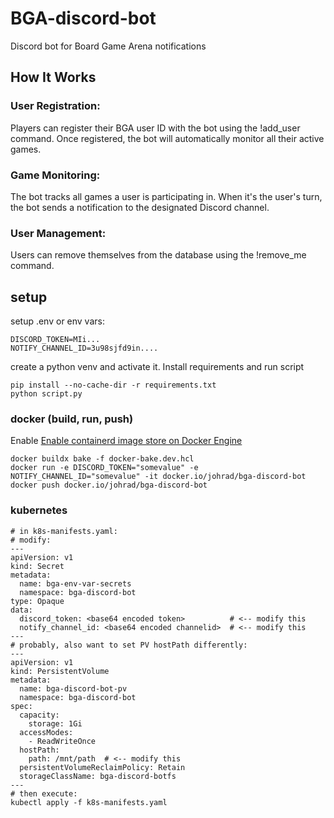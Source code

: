 # BGA-discord-bot

Discord bot for Board Game Arena notifications

## How It Works

### User Registration:

Players can register their BGA user ID with the bot using the !add_user command. Once registered, the bot will automatically monitor all their active games.

### Game Monitoring:

The bot tracks all games a user is participating in. When it's the user's turn, the bot sends a notification to the designated Discord channel.

### User Management:

Users can remove themselves from the database using the !remove_me command.

## setup

setup .env or env vars:

```
DISCORD_TOKEN=MIi...
NOTIFY_CHANNEL_ID=3u98sjfd9in....
```

create a python venv and activate it. Install requirements and run script

```
pip install --no-cache-dir -r requirements.txt
python script.py
```

### docker (build, run, push)

Enable [Enable containerd image store on Docker Engine](https://docs.docker.com/storage/containerd/#enable-containerd-image-store-on-docker-engine)

```
docker buildx bake -f docker-bake.dev.hcl
docker run -e DISCORD_TOKEN="somevalue" -e NOTIFY_CHANNEL_ID="somevalue" -it docker.io/johrad/bga-discord-bot
docker push docker.io/johrad/bga-discord-bot
```

### kubernetes

```
# in k8s-manifests.yaml:
# modify:
---
apiVersion: v1
kind: Secret
metadata:
  name: bga-env-var-secrets
  namespace: bga-discord-bot
type: Opaque
data:
  discord_token: <base64 encoded token>          # <-- modify this
  notify_channel_id: <base64 encoded channelid>  # <-- modify this
---
# probably, also want to set PV hostPath differently:
---
apiVersion: v1
kind: PersistentVolume
metadata:
  name: bga-discord-bot-pv
  namespace: bga-discord-bot
spec:
  capacity:
    storage: 1Gi
  accessModes:
    - ReadWriteOnce
  hostPath:
    path: /mnt/path  # <-- modify this
  persistentVolumeReclaimPolicy: Retain
  storageClassName: bga-discord-botfs
---
# then execute:
kubectl apply -f k8s-manifests.yaml
```
